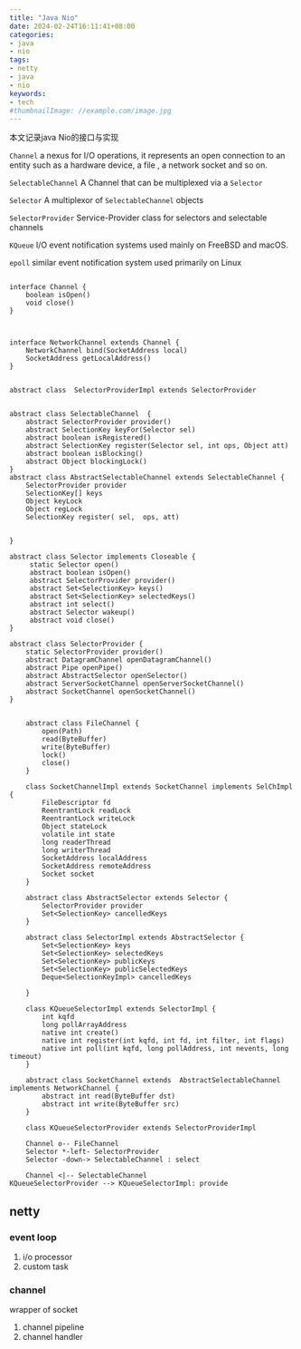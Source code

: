 ```yaml
---
title: "Java Nio"
date: 2024-02-24T16:11:41+08:00
categories:
- java
- nio
tags:
- netty
- java
- nio
keywords:
- tech
#thumbnailImage: //example.com/image.jpg
---
```

本文记录java Nio的接口与实现
<!--more-->

`Channel`  a nexus for I/O operations, it represents an open connection to an entity such as a hardware device, a file , a network socket and so on.

`SelectableChannel`  A Channel that can be multiplexed via a `Selector`

`Selector` A multiplexor of `SelectableChannel` objects

`SelectorProvider` Service-Provider class for selectors and selectable channels

`KQueue` I/O event notification systems used mainly on FreeBSD and macOS.  
  
`epoll` similar event notification system used primarily on Linux

```plantuml

interface Channel {
    boolean isOpen()
    void close()
}



interface NetworkChannel extends Channel {
    NetworkChannel bind(SocketAddress local)
    SocketAddress getLocalAddress()
}


abstract class  SelectorProviderImpl extends SelectorProvider


abstract class SelectableChannel  {
    abstract SelectorProvider provider()
    abstract SelectionKey keyFor(Selector sel)
    abstract boolean isRegistered()
    abstract SelectionKey register(Selector sel, int ops, Object att)
    abstract boolean isBlocking()
    abstract Object blockingLock()
}
abstract class AbstractSelectableChannel extends SelectableChannel {
    SelectorProvider provider
    SelectionKey[] keys
    Object keyLock
    Object regLock
    SelectionKey register( sel,  ops, att)


}

abstract class Selector implements Closeable {
     static Selector open()
     abstract boolean isOpen()
     abstract SelectorProvider provider()
     abstract Set<SelectionKey> keys()
     abstract Set<SelectionKey> selectedKeys()
     abstract int select()
     abstract Selector wakeup()
     abstract void close()
}

abstract class SelectorProvider {
    static SelectorProvider provider()
    abstract DatagramChannel openDatagramChannel()
    abstract Pipe openPipe()
    abstract AbstractSelector openSelector()
    abstract ServerSocketChannel openServerSocketChannel()
    abstract SocketChannel openSocketChannel()
}


    abstract class FileChannel {
        open(Path)
        read(ByteBuffer)
        write(ByteBuffer)
        lock()
        close()
    }

    class SocketChannelImpl extends SocketChannel implements SelChImpl {
        FileDescriptor fd
        ReentrantLock readLock
        ReentrantLock writeLock
        Object stateLock
        volatile int state
        long readerThread
        long writerThread
        SocketAddress localAddress
        SocketAddress remoteAddress
        Socket socket
    }

    abstract class AbstractSelector extends Selector {
        SelectorProvider provider
        Set<SelectionKey> cancelledKeys
    }

    abstract class SelectorImpl extends AbstractSelector {
        Set<SelectionKey> keys
        Set<SelectionKey> selectedKeys
        Set<SelectionKey> publicKeys
        Set<SelectionKey> publicSelectedKeys
        Deque<SelectionKeyImpl> cancelledKeys

    }

    class KQueueSelectorImpl extends SelectorImpl {
        int kqfd
        long pollArrayAddress
        native int create()
        native int register(int kqfd, int fd, int filter, int flags)
        native int poll(int kqfd, long pollAddress, int nevents, long timeout)
    }

    abstract class SocketChannel extends  AbstractSelectableChannel implements NetworkChannel {
        abstract int read(ByteBuffer dst)
        abstract int write(ByteBuffer src)
    }

    class KQueueSelectorProvider extends SelectorProviderImpl

    Channel o-- FileChannel
    Selector *-left- SelectorProvider
    Selector -down-> SelectableChannel : select

    Channel <|-- SelectableChannel
KQueueSelectorProvider --> KQueueSelectorImpl: provide

```



## netty

### event loop
1. i/o processor
2. custom task
### channel
wrapper of socket
1. channel pipeline
2. channel handler
